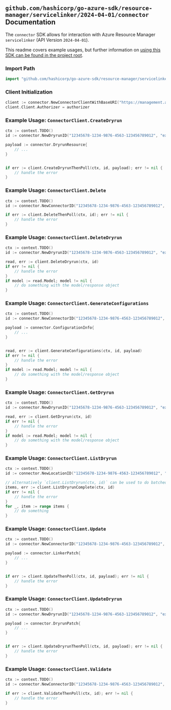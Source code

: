 
## `github.com/hashicorp/go-azure-sdk/resource-manager/servicelinker/2024-04-01/connector` Documentation

The `connector` SDK allows for interaction with Azure Resource Manager `servicelinker` (API Version `2024-04-01`).

This readme covers example usages, but further information on [using this SDK can be found in the project root](https://github.com/hashicorp/go-azure-sdk/tree/main/docs).

### Import Path

```go
import "github.com/hashicorp/go-azure-sdk/resource-manager/servicelinker/2024-04-01/connector"
```


### Client Initialization

```go
client := connector.NewConnectorClientWithBaseURI("https://management.azure.com")
client.Client.Authorizer = authorizer
```


### Example Usage: `ConnectorClient.CreateDryrun`

```go
ctx := context.TODO()
id := connector.NewDryrunID("12345678-1234-9876-4563-123456789012", "example-resource-group", "location", "dryrunName")

payload := connector.DryrunResource{
	// ...
}


if err := client.CreateDryrunThenPoll(ctx, id, payload); err != nil {
	// handle the error
}
```


### Example Usage: `ConnectorClient.Delete`

```go
ctx := context.TODO()
id := connector.NewConnectorID("12345678-1234-9876-4563-123456789012", "example-resource-group", "location", "connectorName")

if err := client.DeleteThenPoll(ctx, id); err != nil {
	// handle the error
}
```


### Example Usage: `ConnectorClient.DeleteDryrun`

```go
ctx := context.TODO()
id := connector.NewDryrunID("12345678-1234-9876-4563-123456789012", "example-resource-group", "location", "dryrunName")

read, err := client.DeleteDryrun(ctx, id)
if err != nil {
	// handle the error
}
if model := read.Model; model != nil {
	// do something with the model/response object
}
```


### Example Usage: `ConnectorClient.GenerateConfigurations`

```go
ctx := context.TODO()
id := connector.NewConnectorID("12345678-1234-9876-4563-123456789012", "example-resource-group", "location", "connectorName")

payload := connector.ConfigurationInfo{
	// ...
}


read, err := client.GenerateConfigurations(ctx, id, payload)
if err != nil {
	// handle the error
}
if model := read.Model; model != nil {
	// do something with the model/response object
}
```


### Example Usage: `ConnectorClient.GetDryrun`

```go
ctx := context.TODO()
id := connector.NewDryrunID("12345678-1234-9876-4563-123456789012", "example-resource-group", "location", "dryrunName")

read, err := client.GetDryrun(ctx, id)
if err != nil {
	// handle the error
}
if model := read.Model; model != nil {
	// do something with the model/response object
}
```


### Example Usage: `ConnectorClient.ListDryrun`

```go
ctx := context.TODO()
id := connector.NewLocationID("12345678-1234-9876-4563-123456789012", "example-resource-group", "location")

// alternatively `client.ListDryrun(ctx, id)` can be used to do batched pagination
items, err := client.ListDryrunComplete(ctx, id)
if err != nil {
	// handle the error
}
for _, item := range items {
	// do something
}
```


### Example Usage: `ConnectorClient.Update`

```go
ctx := context.TODO()
id := connector.NewConnectorID("12345678-1234-9876-4563-123456789012", "example-resource-group", "location", "connectorName")

payload := connector.LinkerPatch{
	// ...
}


if err := client.UpdateThenPoll(ctx, id, payload); err != nil {
	// handle the error
}
```


### Example Usage: `ConnectorClient.UpdateDryrun`

```go
ctx := context.TODO()
id := connector.NewDryrunID("12345678-1234-9876-4563-123456789012", "example-resource-group", "location", "dryrunName")

payload := connector.DryrunPatch{
	// ...
}


if err := client.UpdateDryrunThenPoll(ctx, id, payload); err != nil {
	// handle the error
}
```


### Example Usage: `ConnectorClient.Validate`

```go
ctx := context.TODO()
id := connector.NewConnectorID("12345678-1234-9876-4563-123456789012", "example-resource-group", "location", "connectorName")

if err := client.ValidateThenPoll(ctx, id); err != nil {
	// handle the error
}
```
